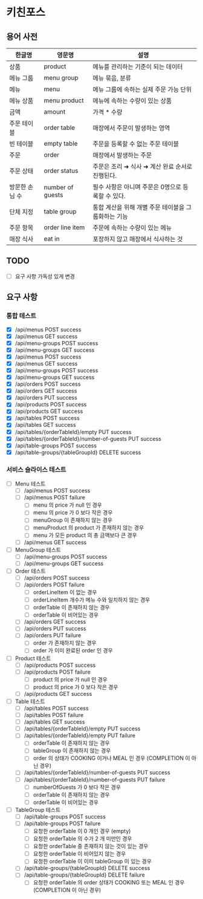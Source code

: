 # 키친포스

## 용어 사전

| 한글명 | 영문명 | 설명 |
| --- | --- | --- |
| 상품 | product | 메뉴를 관리하는 기준이 되는 데이터 |
| 메뉴 그룹 | menu group | 메뉴 묶음, 분류 |
| 메뉴 | menu | 메뉴 그룹에 속하는 실제 주문 가능 단위 |
| 메뉴 상품 | menu product | 메뉴에 속하는 수량이 있는 상품 |
| 금액 | amount | 가격 * 수량 |
| 주문 테이블 | order table | 매장에서 주문이 발생하는 영역 |
| 빈 테이블 | empty table | 주문을 등록할 수 없는 주문 테이블 |
| 주문 | order | 매장에서 발생하는 주문 |
| 주문 상태 | order status | 주문은 조리 ➜ 식사 ➜ 계산 완료 순서로 진행된다. |
| 방문한 손님 수 | number of guests | 필수 사항은 아니며 주문은 0명으로 등록할 수 있다. |
| 단체 지정 | table group | 통합 계산을 위해 개별 주문 테이블을 그룹화하는 기능 |
| 주문 항목 | order line item | 주문에 속하는 수량이 있는 메뉴 |
| 매장 식사 | eat in | 포장하지 않고 매장에서 식사하는 것 |

## TODO
- [ ] 요구 사항 가독성 있게 변경

## 요구 사항

### 통합 테스트
- [x] /api/menus POST success
- [x] /api/menus GET success
- [x] /api/menu-groups POST success
- [x] /api/menu-groups GET success
- [x] /api/menus POST success
- [x] /api/menus GET success
- [x] /api/menu-groups POST success
- [x] /api/menu-groups GET success
- [x] /api/orders POST success
- [x] /api/orders GET success
- [x] /api/orders PUT success
- [x] /api/products POST success
- [x] /api/products GET success
- [x] /api/tables POST success
- [x] /api/tables GET success
- [x] /api/tables/{orderTableId}/empty PUT success
- [x] /api/tables/{orderTableId}/number-of-guests PUT success
- [x] /api/table-groups POST success
- [x] /api/table-groups/{tableGroupId} DELETE success

### 서비스 슬라이스 테스트

- [ ] Menu 테스트
  - [ ] /api/menus POST success
  - [ ] /api/menus POST failure
    - [ ] menu 의 price 가 null 인 경우
    - [ ] menu 의 price 가 0 보다 작은 경우
    - [ ] menuGroup 이 존재하지 않는 경우
    - [ ] menuProduct 의 product 가 존재하지 않는 경우
    - [ ] menu 가 모든 product 의 총 금액보다 큰 경우
  - [ ] /api/menus GET success

- [ ] MenuGroup 테스트
  - [ ] /api/menu-groups POST success
  - [ ] /api/menu-groups GET success

- [ ] Order 테스트
  - [ ] /api/orders POST success
  - [ ] /api/orders POST failure
    - [ ] orderLineItem 이 없는 경우
    - [ ] orderLineItem 개수가 메뉴 수와 일치하지 않는 경우
    - [ ] orderTable 이 존재하지 않는 경우
    - [ ] orderTable 이 비어있는 경우
  - [ ] /api/orders GET success
  - [ ] /api/orders PUT success
  - [ ] /api/orders PUT failure
    - [ ] order 가 존재하지 않는 경우
    - [ ] order 가 이미 완료된 order 인 경우

- [ ] Product 테스트
  - [ ] /api/products POST success
  - [ ] /api/products POST failure
    - [ ] product 의 price 가 null 인 경우
    - [ ] product 의 price 가 0 보다 작은 경우
  - [ ] /api/products GET success

- [ ] Table 테스트
  - [ ] /api/tables POST success
  - [ ] /api/tables POST failure
  - [ ] /api/tables GET success
  - [ ] /api/tables/{orderTableId}/empty PUT success
  - [ ] /api/tables/{orderTableId}/empty PUT failure
    - [ ] orderTable 이 존재하지 않는 경우
    - [ ] tableGroup 이 존재하지 않는 경우
    - [ ] order 의 상태가 COOKING 이거나 MEAL 인 경우 (COMPLETION 이 아닌 경우)
  - [ ] /api/tables/{orderTableId}/number-of-guests PUT success
  - [ ] /api/tables/{orderTableId}/number-of-guests PUT failure
    - [ ] numberOfGuests 가 0 보다 작은 경우
    - [ ] orderTable 이 존재하지 않는 경우
    - [ ] orderTable 이 비어있는 경우

- [ ] TableGroup 테스트
  - [ ] /api/table-groups POST success
  - [ ] /api/table-groups POST failure
    - [ ] 요청한 orderTable 이 0 개인 경우 (empty)
    - [ ] 요청한 orderTable 의 수가 2 개 미만인 경우
    - [ ] 요청한 orderTable 중 존재하지 않는 것이 있는 경우
    - [ ] 요청한 orderTable 이 비어있지 않는 경우
    - [ ] 요청한 orderTable 이 이미 tableGroup 이 있는 경우
  - [ ] /api/table-groups/{tableGroupId} DELETE success
  - [ ] /api/table-groups/{tableGroupId} DELETE failure
    - [ ] 요청한 orderTable 의 order 상태가 COOKING 또는 MEAL 인 경우 (COMPLETION 이 아닌 경우)
